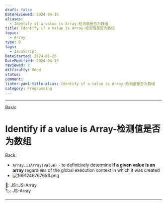 ```yaml
---
draft: false
Datereviewed: 2024-04-16
aliases:
  - Identify if a value is Array-检测值是否为数组
title: Identify if a value is Array-检测值是否为数组
topic:
  - Array
type: D
tags:
  - JavaScript
DateStarted: 2024-01-26
DateModified: 2024-04-19
reviewed: 2
difficulty: Good
status: 
comment: 
linter-yaml-title-alias: Identify if a value is Array-检测值是否为数组
category: Programming
---
```


---

Basic

# Identify if a value is Array-检测值是否为数组

Back:

- `Array.isArray(value)` - to definitively determine **if a given value is an array** regardless of the global execution context in which it was created
- ![1691246767653.png](https://cdn.jsdelivr.net/gh/jenniferwonder/bimg/programming/1691246767653.png)

📌: JS::JS-Array  
🏷️: JS-Array

<!--ID: 1706587302138-->

---

<!--SR:!2024-02-01,3,250-->
